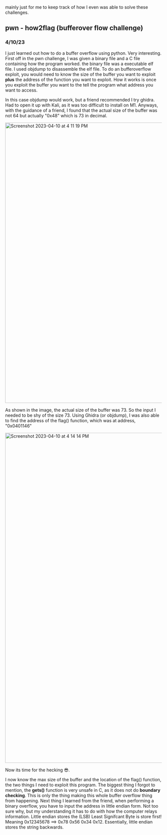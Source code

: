 mainly just for me to keep track of how I even was able to solve these challenges. 

## pwn - how2flag (bufferover flow challenge)
### 4/10/23
I just learned out how to do a buffer overflow using python. Very interesting. First off in the pwn challenge, I was given a binary file and a C file containing how the program worked. the binary file was a executable elf file. I used objdump to disassemble the elf file. To do an bufferoverflow exploit, you would need to know the size of the buffer you want to exploit **plus** the address of the function you want to exploit. How it works is once you exploit the buffer you want to the tell the program what address you want to access. 

In this case objdump would work, but a friend recommended I try ghidra. Had to open it up with Kali, as it was too difficult to install on M1. Anyways, with the guidance of a friend, I found that the actual size of the buffer was not 64 but actually "0x48" which is 73 in decimal. 

<img width="902" alt="Screenshot 2023-04-10 at 4 11 19 PM" src="https://user-images.githubusercontent.com/112781868/231016331-c9831d2d-5f00-484c-bd51-7e4bc35b819c.png">

As shown in the image, the actual size of the buffer was 73. So the input I needed to be shy of the size 73. Using Ghidra (or objdump), I was also able to find the address of the flag() function, which was at address, "0x0401146"

<img width="1062" alt="Screenshot 2023-04-10 at 4 14 14 PM" src="https://user-images.githubusercontent.com/112781868/231016637-ac1edaae-a041-4c19-a80f-e0737fff03ad.png">

Now its time for the hecking 😎. 

I now know the max size of the buffer and the location of the flag() function, the two things I need to exploit this program. The biggest thing I forgot to mention, the **gets()** function is very unsafe in C, as it does not do __boundary checking__. This is only the thing making this whole buffer overflow thing from happening. Next thing I learned from the friend, when performing a binary overflow, you have to input the address in little endian form. Not too sure why, but my understanding it has to do with how the computer relays information. Little endian stores the (LSB) Least Signifcant Byte is store first! Meaning 0x12345678 ==> 0x78 0x56 0x34 0x12. Essentially, little endian stores the string backwards. 

